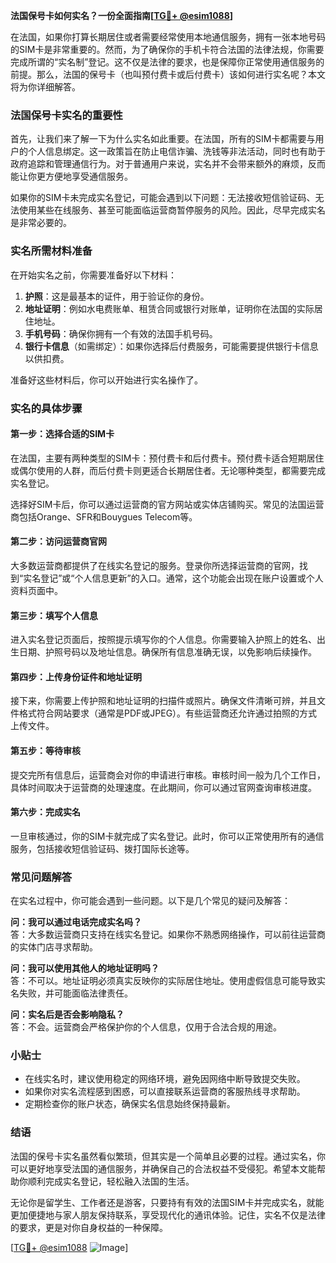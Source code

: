 **法国保号卡如何实名？一份全面指南[[TG💪+ @esim1088](https://t.me/s/esim1088)]**

在法国，如果你打算长期居住或者需要经常使用本地通信服务，拥有一张本地号码的SIM卡是非常重要的。然而，为了确保你的手机卡符合法国的法律法规，你需要完成所谓的“实名制”登记。这不仅是法律的要求，也是保障你正常使用通信服务的前提。那么，法国的保号卡（也叫预付费卡或后付费卡）该如何进行实名呢？本文将为你详细解答。

### 法国保号卡实名的重要性

首先，让我们来了解一下为什么实名如此重要。在法国，所有的SIM卡都需要与用户的个人信息绑定。这一政策旨在防止电信诈骗、洗钱等非法活动，同时也有助于政府追踪和管理通信行为。对于普通用户来说，实名并不会带来额外的麻烦，反而能让你更方便地享受通信服务。

如果你的SIM卡未完成实名登记，可能会遇到以下问题：无法接收短信验证码、无法使用某些在线服务、甚至可能面临运营商暂停服务的风险。因此，尽早完成实名是非常必要的。

### 实名所需材料准备

在开始实名之前，你需要准备好以下材料：

1. **护照**：这是最基本的证件，用于验证你的身份。
2. **地址证明**：例如水电费账单、租赁合同或银行对账单，证明你在法国的实际居住地址。
3. **手机号码**：确保你拥有一个有效的法国手机号码。
4. **银行卡信息**（如需绑定）：如果你选择后付费服务，可能需要提供银行卡信息以供扣费。

准备好这些材料后，你可以开始进行实名操作了。

### 实名的具体步骤

#### 第一步：选择合适的SIM卡

在法国，主要有两种类型的SIM卡：预付费卡和后付费卡。预付费卡适合短期居住或偶尔使用的人群，而后付费卡则更适合长期居住者。无论哪种类型，都需要完成实名登记。

选择好SIM卡后，你可以通过运营商的官方网站或实体店铺购买。常见的法国运营商包括Orange、SFR和Bouygues Telecom等。

#### 第二步：访问运营商官网

大多数运营商都提供了在线实名登记的服务。登录你所选择运营商的官网，找到“实名登记”或“个人信息更新”的入口。通常，这个功能会出现在账户设置或个人资料页面中。

#### 第三步：填写个人信息

进入实名登记页面后，按照提示填写你的个人信息。你需要输入护照上的姓名、出生日期、护照号码以及地址信息。确保所有信息准确无误，以免影响后续操作。

#### 第四步：上传身份证件和地址证明

接下来，你需要上传护照和地址证明的扫描件或照片。确保文件清晰可辨，并且文件格式符合网站要求（通常是PDF或JPEG）。有些运营商还允许通过拍照的方式上传文件。

#### 第五步：等待审核

提交完所有信息后，运营商会对你的申请进行审核。审核时间一般为几个工作日，具体时间取决于运营商的处理速度。在此期间，你可以通过官网查询审核进度。

#### 第六步：完成实名

一旦审核通过，你的SIM卡就完成了实名登记。此时，你可以正常使用所有的通信服务，包括接收短信验证码、拨打国际长途等。

### 常见问题解答

在实名过程中，你可能会遇到一些问题。以下是几个常见的疑问及解答：

**问：我可以通过电话完成实名吗？**  
答：大多数运营商只支持在线实名登记。如果你不熟悉网络操作，可以前往运营商的实体门店寻求帮助。

**问：我可以使用其他人的地址证明吗？**  
答：不可以。地址证明必须真实反映你的实际居住地址。使用虚假信息可能导致实名失败，并可能面临法律责任。

**问：实名后是否会影响隐私？**  
答：不会。运营商会严格保护你的个人信息，仅用于合法合规的用途。

### 小贴士

- 在线实名时，建议使用稳定的网络环境，避免因网络中断导致提交失败。
- 如果你对实名流程感到困惑，可以直接联系运营商的客服热线寻求帮助。
- 定期检查你的账户状态，确保实名信息始终保持最新。

### 结语

法国的保号卡实名虽然看似繁琐，但其实是一个简单且必要的过程。通过实名，你可以更好地享受法国的通信服务，并确保自己的合法权益不受侵犯。希望本文能帮助你顺利完成实名登记，轻松融入法国的生活。

无论你是留学生、工作者还是游客，只要持有有效的法国SIM卡并完成实名，就能更加便捷地与家人朋友保持联系，享受现代化的通讯体验。记住，实名不仅是法律的要求，更是对你自身权益的一种保障。

[[TG💪+ @esim1088](https://t.me/s/esim1088) ![Image](https://i.postimg.cc/4NQfJmqS/Snipaste-2025-05-13-00-14-12.png)]